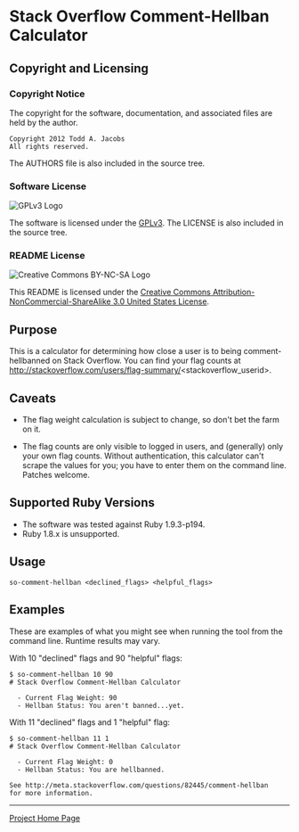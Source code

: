 # Stack Overflow Comment-Hellban Calculator

## Copyright and Licensing

### Copyright Notice

The copyright for the software, documentation, and associated files are
held by the author.

    Copyright 2012 Todd A. Jacobs
    All rights reserved.

The AUTHORS file is also included in the source tree.

### Software License

![GPLv3 Logo](http://www.gnu.org/graphics/gplv3-88x31.png)

The software is licensed under the
[GPLv3](http://www.gnu.org/copyleft/gpl.html). The LICENSE is also
included in the source tree.

### README License

![Creative Commons BY-NC-SA
Logo](http://i.creativecommons.org/l/by-nc-sa/3.0/us/88x31.png)

This README is licensed under the [Creative Commons
Attribution-NonCommercial-ShareAlike 3.0 United States
License](http://creativecommons.org/licenses/by-nc-sa/3.0/us/).

## Purpose

This is a calculator for determining how close a user is to being
comment-hellbanned on Stack Overflow. You can find your flag counts at
http://stackoverflow.com/users/flag-summary/<stackoverflow_userid>.

## Caveats

- The flag weight calculation is subject to change, so don't bet the
  farm on it.

- The flag counts are only visible to logged in users, and (generally)
  only your own flag counts. Without authentication, this calculator
  can't scrape the values for you; you have to enter them on the command
  line. Patches welcome.

## Supported Ruby Versions

- The software was tested against Ruby 1.9.3-p194.
- Ruby 1.8.x is unsupported.

## Usage

    so-comment-hellban <declined_flags> <helpful_flags>

## Examples

These are examples of what you might see when running the tool from the
command line. Runtime results may vary.

With 10 "declined" flags and 90 "helpful" flags:

    $ so-comment-hellban 10 90
    # Stack Overflow Comment-Hellban Calculator

      - Current Flag Weight: 90
      - Hellban Status: You aren't banned...yet.

With 11 "declined" flags and 1 "helpful" flag:

    $ so-comment-hellban 11 1
    # Stack Overflow Comment-Hellban Calculator

      - Current Flag Weight: 0
      - Hellban Status: You are hellbanned.

    See http://meta.stackoverflow.com/questions/82445/comment-hellban
    for more information.

----
[Project Home Page](https://github.com/CodeGnome/so-comment-hellban)
